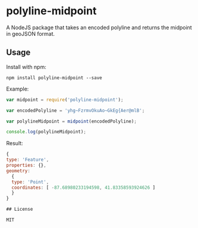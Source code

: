 # polyline-midpoint

A NodeJS package that takes an encoded polyline and returns the midpoint in geoJSON format.

## Usage

Install with npm:

  `npm install polyline-midpoint --save`

Example:

  ```javascript
  var midpoint = require('polyline-midpoint');

  var encodedPolyline = 'yhg~FzrmvOkuAo~GkEg{Aer@mlB';

  var polylineMidpoint = midpoint(encodedPolyline);

  console.log(polylineMidpoint);
  ```

Result:

  ```javascript
  { 
  type: 'Feature',
  properties: {},
  geometry: 
    { 
    type: 'Point',
    coordinates: [ -87.68980233194598, 41.83358593924626 ] 
    } 
  }

## License

MIT